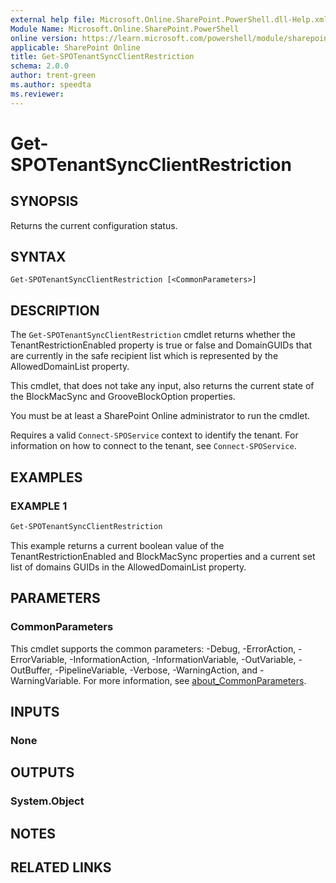 ```yaml
---
external help file: Microsoft.Online.SharePoint.PowerShell.dll-Help.xml
Module Name: Microsoft.Online.SharePoint.PowerShell
online version: https://learn.microsoft.com/powershell/module/sharepoint-online/get-spotenantsyncclientrestriction
applicable: SharePoint Online
title: Get-SPOTenantSyncClientRestriction
schema: 2.0.0
author: trent-green
ms.author: speedta
ms.reviewer:
---
```


# Get-SPOTenantSyncClientRestriction

## SYNOPSIS

Returns the current configuration status.

## SYNTAX

```
Get-SPOTenantSyncClientRestriction [<CommonParameters>]
```

## DESCRIPTION

The `Get-SPOTenantSyncClientRestriction` cmdlet returns whether the TenantRestrictionEnabled property is true or false and DomainGUIDs that are currently in the safe recipient list which is represented by the AllowedDomainList property.

This cmdlet, that does not take any input, also returns the current state of the BlockMacSync and GrooveBlockOption properties.

You must be at least a SharePoint Online administrator to run the cmdlet.

Requires a valid `Connect-SPOService` context to identify the tenant. For information on how to connect to the tenant, see `Connect-SPOService`.

## EXAMPLES

### EXAMPLE 1

```powershell
Get-SPOTenantSyncClientRestriction
```

This example returns a current boolean value of the TenantRestrictionEnabled and BlockMacSync properties and a current set list of domains GUIDs in the AllowedDomainList property.

## PARAMETERS

### CommonParameters

This cmdlet supports the common parameters: -Debug, -ErrorAction, -ErrorVariable, -InformationAction, -InformationVariable, -OutVariable, -OutBuffer, -PipelineVariable, -Verbose, -WarningAction, and -WarningVariable. For more information, see [about_CommonParameters](https://go.microsoft.com/fwlink/?LinkID=113216).

## INPUTS

### None

## OUTPUTS

### System.Object

## NOTES

## RELATED LINKS
